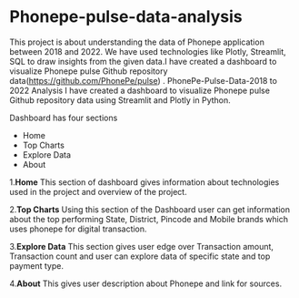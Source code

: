 # Phonepe-pulse-data-analysis
This project is about understanding the data of Phonepe application between 2018 and 2022. We have used technologies like Plotly, Streamlit, SQL to draw insights from the given data.I have created a dashboard to visualize Phonepe pulse Github repository data(https://github.com/PhonePe/pulse) .
PhonePe-Pulse-Data-2018 to 2022 Analysis
I have created a dashboard to visualize Phonepe pulse Github repository data using Streamlit and Plotly in Python.


Dashboard has four sections

- Home
- Top Charts
- Explore Data
- About

1.**Home**
    This section of dashboard gives information about technologies used in the project and overview of the project.

2.**Top Charts**
   Using this section of the Dashboard user can get information about the top performing State, District, Pincode and Mobile brands which 
   uses phonepe for digital transaction.

3.**Explore Data** 
    This section gives user edge over Transaction amount, Transaction count and user can explore data of specific state and top payment type.

4.**About**
     This gives user description about Phonepe and link for sources.
